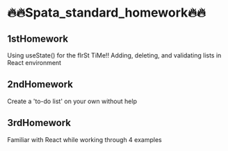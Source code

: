 # 🔥🔥Spata_standard_homework🔥🔥

## 1stHomework
Using useState() for the fIrSt TiMe!!
Adding, deleting, and validating lists in React environment

## 2ndHomework
Create a 'to-do list' on your own without help

## 3rdHomework
Familiar with React while working through 4 examples

